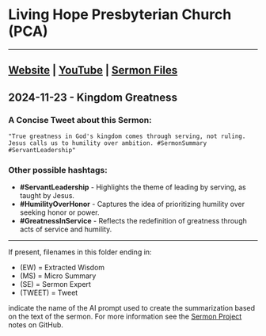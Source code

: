 # Living Hope Presbyterian Church (PCA)
___

## [Website](https://www.livinghopepresbyterian.org/) | [YouTube](https://www.youtube.com/@LivingHopePresbyterianChurch) | [Sermon Files](https://github.com/jobian-ai/LHP-Sermons/tree/main/sermons/2024/24-11-23)

## 2024-11-23 - Kingdom Greatness

### A Concise Tweet about this Sermon:

```"True greatness in God's kingdom comes through serving, not ruling. Jesus calls us to humility over ambition. #SermonSummary #ServantLeadership"```

### Other possible hashtags:

- **#ServantLeadership** - Highlights the theme of leading by serving, as taught by Jesus.
- **#HumilityOverHonor** - Captures the idea of prioritizing humility over seeking honor or power.
- **#GreatnessInService** - Reflects the redefinition of greatness through acts of service and humility.

___

If present, filenames in this folder ending in:

- (EW) = Extracted Wisdom
- (MS) = Micro Summary
- (SE) =  Sermon Expert
- (TWEET) = Tweet

indicate the name of the AI prompt used to create the summarization based on the text of the sermon.  For more information see the [Sermon Project](https://github.com/jobian-ai/LHP-Sermons/tree/main) notes on GitHub.
